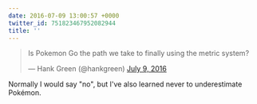 ```yaml
---
date: 2016-07-09 13:00:57 +0000
twitter_id: 751823467952082944
title: ''
---
```


<blockquote class="twitter-tweet"><p lang="en" dir="ltr">Is Pokemon Go the path we take to finally using the metric system?</p>&mdash; Hank Green (@hankgreen) <a href="https://twitter.com/hankgreen/status/751822782590164992?ref_src=twsrc%5Etfw">July 9, 2016</a></blockquote>
<script async src="https://platform.twitter.com/widgets.js" charset="utf-8"></script>

Normally I would say "no", but I've also learned never to underestimate Pokémon. 
